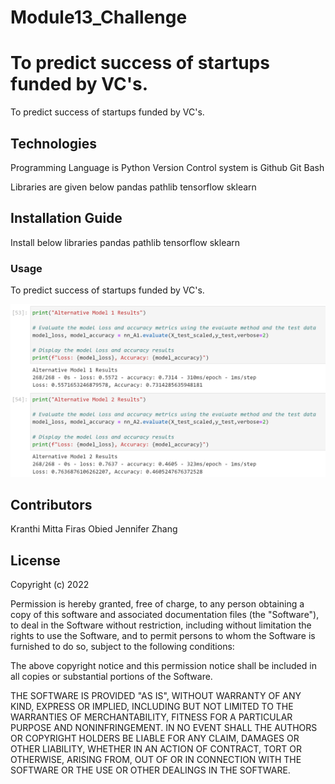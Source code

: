 # Module13_Challenge

# To predict success of startups funded by VC's.

To predict success of startups funded by VC's.

## Technologies

Programming Language is Python
Version Control system is Github
Git Bash




Libraries are given below
pandas
pathlib
tensorflow
sklearn

## Installation Guide

Install below libraries
pandas
pathlib
tensorflow
sklearn




### Usage

To predict success of startups funded by VC's.
 
![Loss_Accuracy_Calcutation.PNG](Loss_Accuracy_Calcutation.PNG)



## Contributors

Kranthi Mitta
Firas Obied
Jennifer Zhang


## License

Copyright (c) 2022 

Permission is hereby granted, free of charge, to any person obtaining a copy
of this software and associated documentation files (the "Software"), to deal
in the Software without restriction, including without limitation the rights
to use  the Software, and to permit persons to whom the Software is
furnished to do so, subject to the following conditions:

The above copyright notice and this permission notice shall be included in all
copies or substantial portions of the Software.

THE SOFTWARE IS PROVIDED "AS IS", WITHOUT WARRANTY OF ANY KIND, EXPRESS OR
IMPLIED, INCLUDING BUT NOT LIMITED TO THE WARRANTIES OF MERCHANTABILITY,
FITNESS FOR A PARTICULAR PURPOSE AND NONINFRINGEMENT. IN NO EVENT SHALL THE
AUTHORS OR COPYRIGHT HOLDERS BE LIABLE FOR ANY CLAIM, DAMAGES OR OTHER
LIABILITY, WHETHER IN AN ACTION OF CONTRACT, TORT OR OTHERWISE, ARISING FROM,
OUT OF OR IN CONNECTION WITH THE SOFTWARE OR THE USE OR OTHER DEALINGS IN THE
SOFTWARE.
